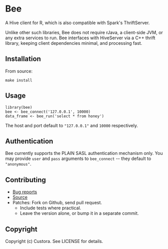 # Bee

A Hive client for R, which is also compatible with Spark's ThriftServer.

Unlike other such libraries, Bee does not require rJava, a client-side JVM, or
any extra services to run. Bee interfaces with HiveServer via a C++ thrift
library, keeping client dependencies minimal, and processing fast.

## Installation

From source:

    make install

## Usage

    library(bee)
    bee <- bee_connect('127.0.0.1', 10000)
    data_frame <- bee_run('select * from honey')

The host and port default to `"127.0.0.1"` and `10000` respectively.

## Authentication

Bee currently supports the PLAIN SASL authentication mechanism only. You may
provide `user` and `pass` arguments to `bee_connect` -- they default to
`"anonymous"`.

## Contributing

 * [Bug reports](https://github.com/custora/bee/issues)
 * [Source](https://github.com/custora/bee)
 * Patches: Fork on Github, send pull request.
   * Include tests where practical.
   * Leave the version alone, or bump it in a separate commit.

## Copyright

Copyright (c) Custora. See LICENSE for details.
